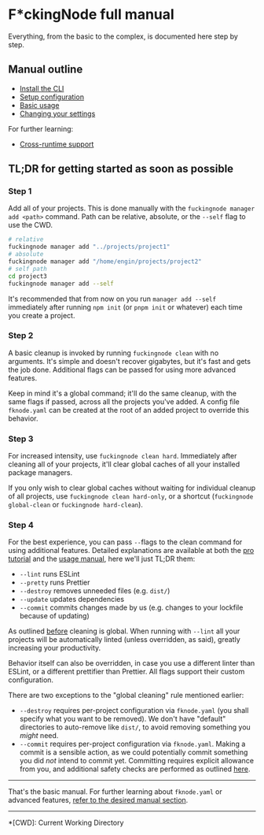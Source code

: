 # F\*ckingNode full manual

Everything, from the basic to the complex, is documented here step by step.

## Manual outline

- [Install the CLI](install.md)
- [Setup configuration](setup.md)
- [Basic usage](basic-usage.md)
- [Changing your settings](settings.md)

For further learning:

- [Cross-runtime support](cross-runtime.md)

## TL;DR for getting started as soon as possible

### Step 1

Add all of your projects. This is done manually with the `fuckingnode manager add <path>` command. Path can be relative, absolute, or the `--self` flag to use the CWD.

```bash
# relative
fuckingnode manager add "../projects/project1"
# absolute
fuckingnode manager add "/home/engin/projects/project2"
# self path
cd project3
fuckingnode manager add --self
```

It's recommended that from now on you run `manager add --self` immediately after running `npm init` (or `pnpm init` or whatever) each time you create a project.

### Step 2

A basic cleanup is invoked by running `fuckingnode clean` with no arguments. It's simple and doesn't recover gigabytes, but it's fast and gets the job done. Additional flags can be passed for using more advanced features.

Keep in mind it's a global command; it'll do the same cleanup, with the same flags if passed, across all the projects you've added. A config file `fknode.yaml` can be created at the root of an added project to override this behavior.

### Step 3

For increased intensity, use `fuckingnode clean hard`. Immediately after cleaning all of your projects, it'll clear global caches of all your installed package managers.

If you only wish to clear global caches without waiting for individual cleanup of all projects, use `fuckingnode clean hard-only`, or a shortcut (`fuckingnode global-clean` or `fuckingnode hard-clean`).

### Step 4

For the best experience, you can pass `--`flags to the clean command for using additional features. Detailed explanations are available at both the [pro tutorial](../tutorial/pro.md) and the [usage manual](../manual/basic-usage.md), here we'll just TL;DR them:

- `--lint` runs ESLint
- `--pretty` runs Prettier
- `--destroy` removes unneeded files (e.g. `dist/`)
- `--update` updates dependencies
- `--commit` commits changes made by us (e.g. changes to your lockfile because of updating)

As outlined [before](#step-2) cleaning is global. When running with `--lint` all your projects will be automatically linted (unless overridden, as said), greatly increasing your productivity.

Behavior itself can also be overridden, in case you use a different linter than ESLint, or a different prettifier than Prettier. All flags support their custom configuration.

There are two exceptions to the "global cleaning" rule mentioned earlier:

- `--destroy` requires per-project configuration via `fknode.yaml` (you shall specify what you want to be removed). We don't have "default" directories to auto-remove like `dist/`, to avoid removing something you _might_ need.
- `--commit` requires per-project configuration via `fknode.yaml`. Making a commit is a sensible action, as we could potentially commit something you did _not_ intend to commit yet. Committing requires explicit allowance from you, and additional safety checks are performed as outlined [here](../tutorial/pro.md#committing-your-code---commit).

---

That's the basic manual. For further learning about `fknode.yaml` or advanced features, [refer to the desired manual section](#manual-outline).

---

*[CWD]: Current Working Directory
